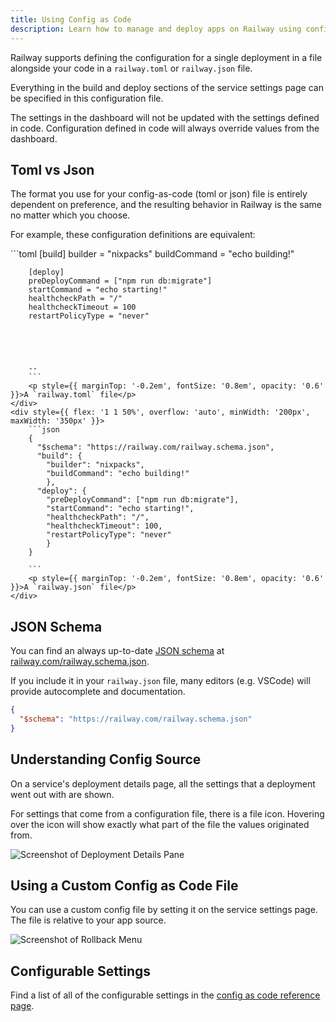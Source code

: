 ```yaml
---
title: Using Config as Code
description: Learn how to manage and deploy apps on Railway using config as code with toml and json files.
---
```


Railway supports defining the configuration for a single deployment in a file
alongside your code in a `railway.toml` or `railway.json` file.

Everything in the build and deploy sections of the service settings page can be specified in this configuration file.

The settings in the dashboard will not be updated with the settings defined in
code. Configuration defined in code will always override values from the
dashboard.

## Toml vs Json

The format you use for your config-as-code (toml or json) file is entirely dependent on preference, and the resulting behavior in Railway is the same no matter which you choose.

For example, these configuration definitions are equivalent:


<div style={{ display: 'flex', flexDirection: 'row', gap: '5px', fontSize: '0.9em', alignItems: 'stretch' }}>
    <div style={{ flex: '1 1 50%', overflow: 'auto', minWidth: '200px', maxWidth: '350px' }}>
        ```toml
        [build]
        builder = "nixpacks"
        buildCommand = "echo building!"

        [deploy]
        preDeployCommand = ["npm run db:migrate"]
        startCommand = "echo starting!"
        healthcheckPath = "/"
        healthcheckTimeout = 100
        restartPolicyType = "never"





        --
        ```
        <p style={{ marginTop: '-0.2em', fontSize: '0.8em', opacity: '0.6' }}>A `railway.toml` file</p>
    </div>
    <div style={{ flex: '1 1 50%', overflow: 'auto', minWidth: '200px', maxWidth: '350px' }}>
        ```json
        {
          "$schema": "https://railway.com/railway.schema.json",
          "build": {
            "builder": "nixpacks",
            "buildCommand": "echo building!"
            },
          "deploy": {
            "preDeployCommand": ["npm run db:migrate"],
            "startCommand": "echo starting!",
            "healthcheckPath": "/",
            "healthcheckTimeout": 100,
            "restartPolicyType": "never"
            }
        }

        ```
        <p style={{ marginTop: '-0.2em', fontSize: '0.8em', opacity: '0.6' }}>A `railway.json` file</p>
    </div>
</div>

## JSON Schema

You can find an always up-to-date [JSON schema](https://json-schema.org/) at [railway.com/railway.schema.json](https://railway.com/railway.schema.json).

If you include it in your `railway.json` file, many editors (e.g. VSCode) will provide autocomplete and documentation.

```json
{
  "$schema": "https://railway.com/railway.schema.json"
}
```


## Understanding Config Source

On a service's deployment details page, all the settings that a deployment went out with are shown.

For settings that come from a configuration file, there is a file icon. Hovering over the icon will show exactly what part of the file the values originated from.

<Image
src="https://res.cloudinary.com/railway/image/upload/v1743195106/docs/configuration_emrjth.png"
alt="Screenshot of Deployment Details Pane"
layout="responsive"
width={1200} height={631} quality={100} />


## Using a Custom Config as Code File

You can use a custom config file by setting it on the service settings page. The file is relative to your app source.

<Image
src="https://res.cloudinary.com/railway/image/upload/v1743195631/docs/config-file_f1wf32.png"
alt="Screenshot of Rollback Menu"
layout="responsive"
width={1200} height={374} quality={100} />

## Configurable Settings

Find a list of all of the configurable settings in the [config as code reference page](/reference/config-as-code#configurable-settings).
